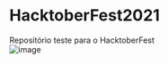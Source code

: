 # HacktoberFest2021
Repositório teste para o HacktoberFest</br>
![image](https://user-images.githubusercontent.com/34031758/139597493-b754e867-2634-41b4-a87e-a82bb2a24b0b.png) </br>


